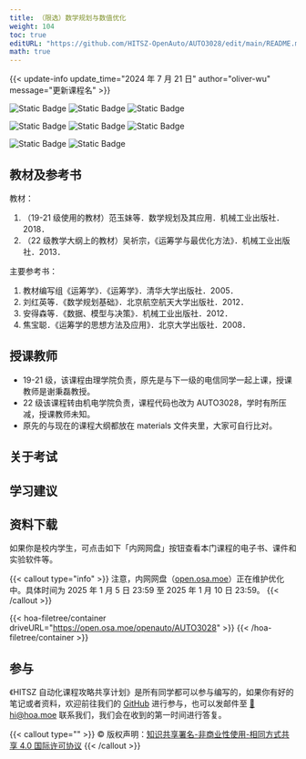 ```yaml
---
title: （限选）数学规划与数值优化
weight: 104
toc: true
editURL: "https://github.com/HITSZ-OpenAuto/AUTO3028/edit/main/README.md"
math: true
---
```


{{< update-info update_time="2024 年 7 月 21 日" author="oliver-wu" message="更新课程名" >}}

<div class="img-div hx-mt-4 hx-flex-row hx-justify-start hx-items-center">

![Static Badge](https://img.shields.io/badge/%E8%80%83%E6%9F%A5%E8%AF%BE-green)
![Static Badge](https://img.shields.io/badge/%E5%AD%A6%E5%88%86（21%E7%BA%A7%E5%8F%8A%E4%B9%8B%E5%89%8D）-3-moccasin) ![Static Badge](https://img.shields.io/badge/%E5%AD%A6%E5%88%86（22%E7%BA%A7）-2-moccasin)

![Static Badge](https://img.shields.io/badge/%E6%88%90%E7%BB%A9%E6%9E%84%E6%88%90（21%E7%BA%A7）-gold)
![Static Badge](https://img.shields.io/badge/%E4%BD%9C%E4%B8%9A-30%25-wheat)
![Static Badge](https://img.shields.io/badge/%E6%9C%9F%E6%9C%AB%E8%80%83%E8%AF%95-70%25-wheat)

![Static Badge](https://img.shields.io/badge/%E6%80%BB%E5%AD%A6%E6%97%B6（22%E7%BA%A7）-32-gold)
![Static Badge](https://img.shields.io/badge/%E8%AE%B2%E8%AF%BE-32-wheat)

</div>

## 教材及参考书

教材：

1. （19-21 级使用的教材）范玉妹等．数学规划及其应用．机械工业出版社．2018．
2. （22 级教学大纲上的教材）吴祈宗，《运筹学与最优化方法》．机械工业出版社．2013．

主要参考书：

1. 教材编写组《运筹学》．《运筹学》．清华大学出版社．2005．
2. 刘红英等．《数学规划基础》．北京航空航天大学出版社．2012．
3. 安得森等．《数据、模型与决策》．机械工业出版社．2012．
4. 焦宝聪．《运筹学的思想方法及应用》．北京大学出版社．2008．

## 授课教师

- 19-21 级，该课程由理学院负责，原先是与下一级的电信同学一起上课，授课教师是谢秉磊教授。
- 22 级该课程转由机电学院负责，课程代码也改为 AUTO3028，学时有所压减，授课教师未知。
- 原先的与现在的课程大纲都放在 materials 文件夹里，大家可自行比对。

## 关于考试

## 学习建议

## 资料下载

如果你是校内学生，可点击如下「内网网盘」按钮查看本门课程的电子书、课件和实验软件等。

{{< callout type="info" >}}
  注意，内网网盘（[open.osa.moe](https://open.osa.moe/openauto)）正在维护优化中。具体时间为 2025 年 1 月 5 日 23:59 至 2025 年 1 月 10 日 23:59。
{{< /callout >}}

{{< hoa-filetree/container driveURL="https://open.osa.moe/openauto/AUTO3028" >}}
{{< /hoa-filetree/container >}}

## 参与

《HITSZ 自动化课程攻略共享计划》是所有同学都可以参与编写的，如果你有好的笔记或者资料，欢迎前往我们的 [GitHub](https://github.com/HITSZ-OpenAuto) 进行参与，也可以发邮件至 [📮hi@hoa.moe](mailto:hi@hoa.moe) 联系我们，我们会在收到的第一时间进行答复。

{{< callout type="" >}}
  © 版权声明：[知识共享署名-非商业性使用-相同方式共享 4.0 国际许可协议](https://creativecommons.org/licenses/by-nc-sa/4.0/)
{{< /callout >}}
